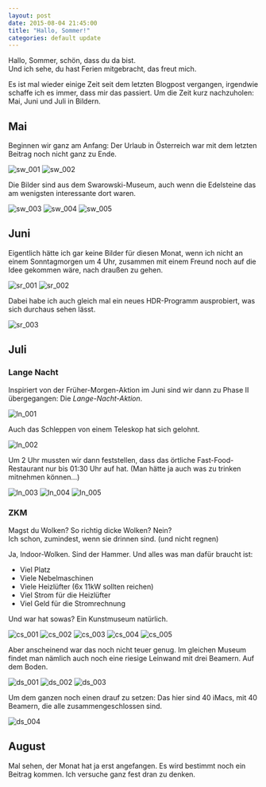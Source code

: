 ```yaml
---
layout: post
date: 2015-08-04 21:45:00
title: "Hallo, Sommer!"
categories: default update
---
```


Hallo, Sommer, schön, dass du da bist.  
Und ich sehe, du hast Ferien mitgebracht, das freut mich.

Es ist mal wieder einige Zeit seit dem letzten Blogpost vergangen, irgendwie schaffe ich es immer, dass mir das passiert. Um die Zeit kurz nachzuholen: Mai, Juni und Juli in Bildern.

## Mai

Beginnen wir ganz am Anfang: Der Urlaub in Österreich war mit dem letzten Beitrag noch nicht ganz zu Ende.

![sw_001](/assets/20150804/sw_001.jpg)
![sw_002](/assets/20150804/sw_002.jpg)

Die Bilder sind aus dem Swarowski-Museum, auch wenn die Edelsteine das am wenigsten interessante dort waren.

![sw_003](/assets/20150804/sw_003.jpg)
![sw_004](/assets/20150804/sw_004.jpg)
![sw_005](/assets/20150804/sw_005.jpg)

## Juni

Eigentlich hätte ich gar keine Bilder für diesen Monat, wenn ich nicht an einem Sonntagmorgen um 4 Uhr, zusammen mit einem Freund noch auf die Idee gekommen wäre, nach draußen zu gehen.

![sr_001](/assets/20150804/sr_001.jpg)
![sr_002](/assets/20150804/sr_002.jpg)

 Dabei habe ich auch gleich mal ein neues HDR-Programm ausprobiert, was sich durchaus sehen lässt.

 ![sr_003](/assets/20150804/sr_003.jpg)

## Juli

### Lange Nacht

Inspiriert von der Früher-Morgen-Aktion im Juni sind wir dann zu Phase II übergegangen: Die *Lange-Nacht-Aktion*.

![ln_001](/assets/20150804/ln_001.jpg)

Auch das Schleppen von einem Teleskop hat sich gelohnt.

![ln_002](/assets/20150804/ln_002.jpg)

Um 2 Uhr mussten wir dann feststellen, dass das örtliche Fast-Food-Restaurant nur bis 01:30 Uhr auf hat. (Man hätte ja auch was zu trinken mitnehmen können...)

![ln_003](/assets/20150804/ln_003.jpg)
![ln_004](/assets/20150804/ln_004.jpg)
![ln_005](/assets/20150804/ln_005.jpg)

### ZKM

Magst du Wolken? So richtig dicke Wolken? Nein?  
Ich schon, zumindest, wenn sie drinnen sind. (und nicht regnen)

Ja, Indoor-Wolken. Sind der Hammer. Und alles was man dafür braucht ist:

* Viel Platz
* Viele Nebelmaschinen
* Viele Heizlüfter (6x 11kW sollten reichen)
* Viel Strom für die Heizlüfter
* Viel Geld für die Stromrechnung

Und war hat sowas? Ein Kunstmuseum natürlich.

![cs_001](/assets/20150804/cs_001.jpg)
![cs_002](/assets/20150804/cs_002.jpg)
![cs_003](/assets/20150804/cs_003.jpg)
![cs_004](/assets/20150804/cs_004.jpg)
![cs_005](/assets/20150804/cs_005.jpg)

Aber anscheinend war das noch nicht teuer genug. Im gleichen Museum findet man nämlich auch noch eine riesige Leinwand mit drei Beamern. Auf dem Boden.

![ds_001](/assets/20150804/ds_001.jpg)
![ds_002](/assets/20150804/ds_002.jpg)
![ds_003](/assets/20150804/ds_003.jpg)

Um dem ganzen noch einen drauf zu setzen: Das hier sind 40 iMacs, mit 40 Beamern, die alle zusammengeschlossen sind.

![ds_004](/assets/20150804/ds_004.jpg)

## August

Mal sehen, der Monat hat ja erst angefangen. Es wird bestimmt noch ein Beitrag kommen. Ich versuche ganz fest dran zu denken.
